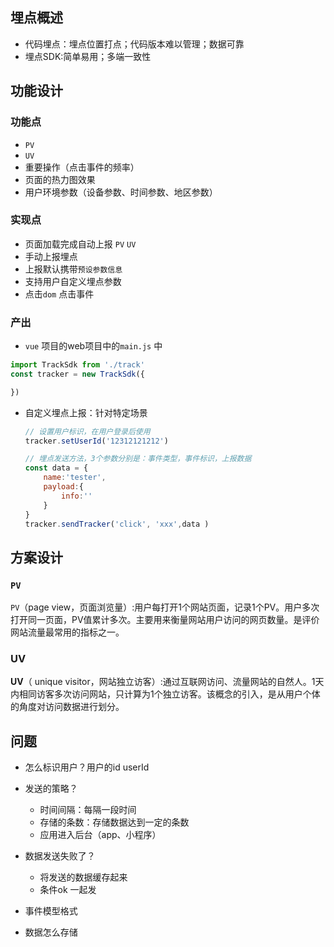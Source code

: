 ## 埋点概述

- 代码埋点：埋点位置打点；代码版本难以管理；数据可靠
- 埋点SDK:简单易用；多端一致性

## 功能设计

### 功能点

- `PV`
- `UV`
- 重要操作（点击事件的频率）
- 页面的热力图效果
- 用户环境参数（设备参数、时间参数、地区参数）

### 实现点

- 页面加载完成自动上报 `PV` `UV`
- 手动上报埋点
- 上报默认携带`预设参数信息`
- 支持用户自定义埋点参数
- 点击`dom` 点击事件

### 产出

- `vue` 项目的web项目中的`main.js` 中 

```javascript
import TrackSdk from './track'
const tracker = new TrackSdk({

})
```

- 自定义埋点上报：针对特定场景

  ```javascript
  // 设置用户标识，在用户登录后使用
  tracker.setUserId('12312121212')
  
  // 埋点发送方法，3个参数分别是：事件类型，事件标识，上报数据
  const data = {
      name:'tester',
      payload:{
          info:''
      }
  }
  tracker.sendTracker('click', 'xxx',data )
  
  
  ```

## 方案设计

### `PV`

`PV`（page view，页面浏览量）:用户每打开1个网站页面，记录1个PV。用户多次打开同一页面，PV值累计多次。主要用来衡量网站用户访问的网页数量。是评价网站流量最常用的指标之一。

### UV

**UV**（ unique visitor，网站独立访客）:通过互联网访问、流量网站的自然人。1天内相同访客多次访问网站，只计算为1个独立访客。该概念的引入，是从用户个体的角度对访问数据进行划分。

## 问题

- 怎么标识用户？用户的id userId
- 发送的策略？
  - 时间间隔：每隔一段时间
  - 存储的条数：存储数据达到一定的条数
  - 应用进入后台（app、小程序）
- 数据发送失败了？
  - 将发送的数据缓存起来
  - 条件ok 一起发

- 事件模型格式
- 数据怎么存储
